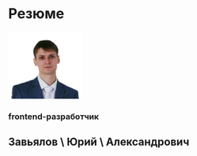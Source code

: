<head>
    <link rel="stylesheet" href="assets/readme.css">
</head>

# Резюме

<img src="assets/me320-whitebg.png" alt="Photo" width="150" id="me2">

### frontend-разработчик

## Завьялов \  Юрий \ Александрович
